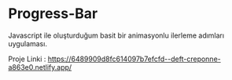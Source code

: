 # Progress-Bar
 Javascript ile oluşturduğum basit bir animasyonlu ilerleme adımları uygulaması.

Proje Linki : https://6489909d8fc614097b7efcfd--deft-creponne-a863e0.netlify.app/
